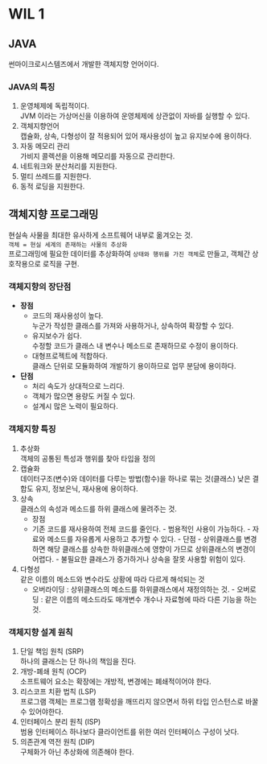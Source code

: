 # WIL 1

## JAVA

썬마이크로시스템즈에서 개발한 객체지향 언어이다.

### JAVA의 특징

1. 운영체제에 독립적이다.  
   JVM 이라는 가상머신을 이용하여 운영체제에 상관없이 자바를 실행할 수 있다.
2. 객체지향언어  
   캡슐화, 상속, 다형성이 잘 적용되어 있어 재사용성이 높고 유지보수에 용이하다.
3. 자동 메모리 관리  
   가비지 콜렉션을 이용해 메모리를 자동으로 관리한다.
4. 네트워크와 분산처리를 지원한다.
5. 멀티 쓰레드를 지원한다.
6. 동적 로딩을 지원한다.

## 객체지향 프로그래밍

현실속 사물을 최대한 유사하게 소프트웨어 내부로 옮겨오는 것.  
`객체 = 현실 세계의 존재하는 사물의 추상화`  
프로그래밍에 필요한 데이터를 추상화하여 `상태와 행위를 가진 객체`로 만들고, 객체간 상호작용으로 로직을 구현.

### 객체지향의 장단점

- **장점**
  - 코드의 재사용성이 높다.  
    누군가 작성한 클래스를 가져와 사용하거나, 상속하여 확장할 수 있다.
  - 유지보수가 쉽다.  
    수정할 코드가 클래스 내 변수나 메소드로 존재하므로 수정이 용이하다.
  - 대형프로젝트에 적합하다.  
    클래스 단위로 모듈화하여 개발하기 용이하므로 업무 분담에 용이하다.
- **단점**
  - 처리 속도가 상대적으로 느리다.
  - 객체가 많으면 용량도 커질 수 있다.
  - 설계시 많은 노력이 필요하다.

### 객체지향 특징

1. 추상화  
   객체의 공통된 특성과 행위를 찾아 타입을 정의
2. 캡슐화  
   데이터구조(변수)와 데이터를 다루는 방법(함수)을 하나로 묶는 것(클래스)
   낮은 결합도 유지, 정보은닉, 재사용에 용이하다.
3. 상속  
   클래스의 속성과 메소드를 하위 클래스에 물려주는 것.  
    - 장점  
    - 기존 코드를 재사용하여 전체 코드를 줄인다. - 범용적인 사용이 가능하다. - 자료와 메소드를 자유롭게 사용하고 추가할 수 있다. - 단점 - 상위클래스를 변경하면 해당 클래스를 상속한 하위클래스에 영향이 가므로 상위클래스의 변경이 어렵다. - 불필요한 클래스가 증가하거나 상속을 잘못 사용할 위험이 있다.
4. 다형성  
   같은 이름의 메소드와 변수라도 상황에 따라 다르게 해석되는 것  
    - 오버라이딩 : 상위클래스의 메소드를 하위클래스에서 재정의하는 것. - 오버로딩 : 같은 이름의 메소드라도 매개변수 개수나 자료형에 따라 다른 기능을 하는 것.

### 객체지향 설계 원칙

1. 단일 책임 원칙 (SRP)  
   하나의 클래스는 단 하나의 책임을 진다.
2. 개방-폐쇄 원칙 (OCP)  
   소프트웨어 요소는 확장에는 개방적, 변경에는 폐쇄적이어야 한다.
3. 리스코프 치환 법칙 (LSP)  
   프로그램 객체는 프로그램 정확성을 깨뜨리지 않으면서 하위 타입 인스턴스로 바꿀 수 있어야한다.
4. 인터페이스 분리 원칙 (ISP)  
   범용 인터페이스 하나보다 클라이언트를 위한 여러 인터페이스 구성이 낫다.
5. 의존관계 역전 원칙 (DIP)  
   구체화가 아닌 추상화에 의존해야 한다.

